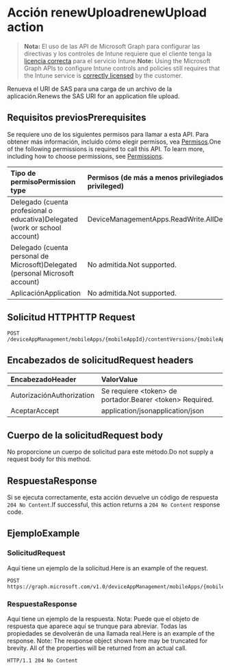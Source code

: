 # <a name="renewupload-action"></a><span data-ttu-id="b4e60-101">Acción renewUpload</span><span class="sxs-lookup"><span data-stu-id="b4e60-101">renewUpload action</span></span>

> <span data-ttu-id="b4e60-102">**Nota:** El uso de las API de Microsoft Graph para configurar las directivas y los controles de Intune requiere que el cliente tenga la [licencia correcta](https://go.microsoft.com/fwlink/?linkid=839381) para el servicio Intune.</span><span class="sxs-lookup"><span data-stu-id="b4e60-102">**Note:** Using the Microsoft Graph APIs to configure Intune controls and policies still requires that the Intune service is [correctly licensed](https://go.microsoft.com/fwlink/?linkid=839381) by the customer.</span></span>

<span data-ttu-id="b4e60-103">Renueva el URI de SAS para una carga de un archivo de la aplicación.</span><span class="sxs-lookup"><span data-stu-id="b4e60-103">Renews the SAS URI for an application file upload.</span></span>
## <a name="prerequisites"></a><span data-ttu-id="b4e60-104">Requisitos previos</span><span class="sxs-lookup"><span data-stu-id="b4e60-104">Prerequisites</span></span>
<span data-ttu-id="b4e60-p101">Se requiere uno de los siguientes permisos para llamar a esta API. Para obtener más información, incluido cómo elegir permisos, vea [Permisos](../../../concepts/permissions_reference.md).</span><span class="sxs-lookup"><span data-stu-id="b4e60-p101">One of the following permissions is required to call this API. To learn more, including how to choose permissions, see [Permissions](../../../concepts/permissions_reference.md).</span></span>

|<span data-ttu-id="b4e60-107">Tipo de permiso</span><span class="sxs-lookup"><span data-stu-id="b4e60-107">Permission type</span></span>|<span data-ttu-id="b4e60-108">Permisos (de más a menos privilegiados)</span><span class="sxs-lookup"><span data-stu-id="b4e60-108">Permissions (from most to least privileged)</span></span>|
|:---|:---|
|<span data-ttu-id="b4e60-109">Delegado (cuenta profesional o educativa)</span><span class="sxs-lookup"><span data-stu-id="b4e60-109">Delegated (work or school account)</span></span>|<span data-ttu-id="b4e60-110">DeviceManagementApps.ReadWrite.All</span><span class="sxs-lookup"><span data-stu-id="b4e60-110">DeviceManagementApps.ReadWrite.All</span></span>|
|<span data-ttu-id="b4e60-111">Delegado (cuenta personal de Microsoft)</span><span class="sxs-lookup"><span data-stu-id="b4e60-111">Delegated (personal Microsoft account)</span></span>|<span data-ttu-id="b4e60-112">No admitida.</span><span class="sxs-lookup"><span data-stu-id="b4e60-112">Not supported.</span></span>|
|<span data-ttu-id="b4e60-113">Aplicación</span><span class="sxs-lookup"><span data-stu-id="b4e60-113">Application</span></span>|<span data-ttu-id="b4e60-114">No admitida.</span><span class="sxs-lookup"><span data-stu-id="b4e60-114">Not supported.</span></span>|

## <a name="http-request"></a><span data-ttu-id="b4e60-115">Solicitud HTTP</span><span class="sxs-lookup"><span data-stu-id="b4e60-115">HTTP Request</span></span>
<!-- {
  "blockType": "ignored"
}
-->
``` http
POST /deviceAppManagement/mobileApps/{mobileAppId}/contentVersions/{mobileAppContentId}/files/{mobileAppContentFileId}/renewUpload
```

## <a name="request-headers"></a><span data-ttu-id="b4e60-116">Encabezados de solicitud</span><span class="sxs-lookup"><span data-stu-id="b4e60-116">Request headers</span></span>
|<span data-ttu-id="b4e60-117">Encabezado</span><span class="sxs-lookup"><span data-stu-id="b4e60-117">Header</span></span>|<span data-ttu-id="b4e60-118">Valor</span><span class="sxs-lookup"><span data-stu-id="b4e60-118">Value</span></span>|
|:---|:---|
|<span data-ttu-id="b4e60-119">Autorización</span><span class="sxs-lookup"><span data-stu-id="b4e60-119">Authorization</span></span>|<span data-ttu-id="b4e60-120">Se requiere &lt;token&gt; de portador.</span><span class="sxs-lookup"><span data-stu-id="b4e60-120">Bearer &lt;token&gt; Required.</span></span>|
|<span data-ttu-id="b4e60-121">Aceptar</span><span class="sxs-lookup"><span data-stu-id="b4e60-121">Accept</span></span>|<span data-ttu-id="b4e60-122">application/json</span><span class="sxs-lookup"><span data-stu-id="b4e60-122">application/json</span></span>|

## <a name="request-body"></a><span data-ttu-id="b4e60-123">Cuerpo de la solicitud</span><span class="sxs-lookup"><span data-stu-id="b4e60-123">Request body</span></span>
<span data-ttu-id="b4e60-124">No proporcione un cuerpo de solicitud para este método.</span><span class="sxs-lookup"><span data-stu-id="b4e60-124">Do not supply a request body for this method.</span></span>

## <a name="response"></a><span data-ttu-id="b4e60-125">Respuesta</span><span class="sxs-lookup"><span data-stu-id="b4e60-125">Response</span></span>
<span data-ttu-id="b4e60-126">Si se ejecuta correctamente, esta acción devuelve un código de respuesta `204 No Content`.</span><span class="sxs-lookup"><span data-stu-id="b4e60-126">If successful, this action returns a `204 No Content` response code.</span></span>

## <a name="example"></a><span data-ttu-id="b4e60-127">Ejemplo</span><span class="sxs-lookup"><span data-stu-id="b4e60-127">Example</span></span>
### <a name="request"></a><span data-ttu-id="b4e60-128">Solicitud</span><span class="sxs-lookup"><span data-stu-id="b4e60-128">Request</span></span>
<span data-ttu-id="b4e60-129">Aquí tiene un ejemplo de la solicitud.</span><span class="sxs-lookup"><span data-stu-id="b4e60-129">Here is an example of the request.</span></span>
``` http
POST https://graph.microsoft.com/v1.0/deviceAppManagement/mobileApps/{mobileAppId}/contentVersions/{mobileAppContentId}/files/{mobileAppContentFileId}/renewUpload
```

### <a name="response"></a><span data-ttu-id="b4e60-130">Respuesta</span><span class="sxs-lookup"><span data-stu-id="b4e60-130">Response</span></span>
<span data-ttu-id="b4e60-p102">Aquí tiene un ejemplo de la respuesta. Nota: Puede que el objeto de respuesta que aparece aquí se trunque para abreviar. Todas las propiedades se devolverán de una llamada real.</span><span class="sxs-lookup"><span data-stu-id="b4e60-p102">Here is an example of the response. Note: The response object shown here may be truncated for brevity. All of the properties will be returned from an actual call.</span></span>
``` http
HTTP/1.1 204 No Content
```



